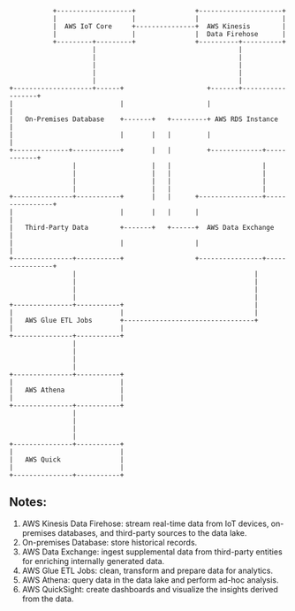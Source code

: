                +-------------------+               +---------------------+
               |                   |               |                     |
               |  AWS IoT Core     +---------------+  AWS Kinesis        |
               |                   |               |  Data Firehose      |
               +---------+---------+               +----------+----------+
                         |                                    |
                         |                                    |
                         |                                    |
                         |                                    |
                         |                                    |
    +--------------------+------+                     +-------+------------------+
    |                           |                     |                          |
    |   On-Premises Database    +-------+   +---------+ AWS RDS Instance         |
    |                           |       |   |         |                          |
    +--------------+------------+       |   |         +-------------+------------+
                    |                   |   |                       |
                    |                   |   |                       |
                    |                   |   |                       |
                    |                   |   |                       |
    +---------------+-----------+       |   |      +----------------+----------------+
    |                           |       |   |      |                                 |
    |   Third-Party Data        +-------+   +------+  AWS Data Exchange              |
    |                           |                  |                                 |
    +---------------+-----------+                  +----------------+----------------+
                    |                                             |
                    |                                             |
                    |                                             |
                    |                                             |
    +---------------+-----------+                                 |
    |                           |                                 |
    |   AWS Glue ETL Jobs       +---------------------------------+
    |                           |
    +---------------+-----------+
                    |
                    |
                    |
                    |
    +---------------+-----------+
    |                           |
    |   AWS Athena              |
    |                           |
    +---------------+-----------+
                    |
                    |
                    |
                    |
    +---------------+-----------+
    |                           |
    |   AWS Quick               |
    |                           |
    +---------------+-----------+


## Notes:
1. AWS Kinesis Data Firehose: stream real-time data from IoT devices, on-premises databases, and third-party sources to the data lake.
2. On-premises Database: store historical records.
3. AWS Data Exchange: ingest supplemental data from third-party entities for enriching internally generated data.
4. AWS Glue ETL Jobs: clean, transform and prepare data for analytics.
5. AWS Athena: query data in the data lake and perform ad-hoc analysis.
6. AWS QuickSight: create dashboards and visualize the insights derived from the data.
